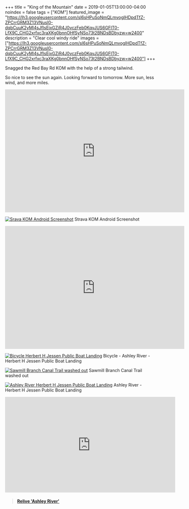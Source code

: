 +++
title =  "King of the Mountain"
date = 2019-01-05T13:00:00-04:00
noindex = false
tags = ["KOM"]
featured_image = "https://lh3.googleusercontent.com/sl6sHPuSoNmQLmvogIHDpdTfZ-ZPCrrGRM3Z13VNusI0-dqbCuuK2yMl4sJfIsEjxGZiR4J0vczFeb0KqvJUS6GFIT0-LfX9C_CHG2xrfxc3raXKg0bnnOHfSyNSo73t2BNDsBDbyzw=w2400"
description = "Clear cool windy ride"
images = ["https://lh3.googleusercontent.com/sl6sHPuSoNmQLmvogIHDpdTfZ-ZPCrrGRM3Z13VNusI0-dqbCuuK2yMl4sJfIsEjxGZiR4J0vczFeb0KqvJUS6GFIT0-LfX9C_CHG2xrfxc3raXKg0bnnOHfSyNSo73t2BNDsBDbyzw=w2400"]
+++

Snagged the Red Bay Rd KOM with the help of a strong tailwind.

So nice to see the sun again. Looking forward to tomorrow. More sun, less wind, and more miles.

<iframe height='405' width='590' frameborder='0' allowtransparency='true' scrolling='no' src='https://www.strava.com/segments/17953519/embed'></iframe>

[![Srava KOM Android Screenshot](https://lh3.googleusercontent.com/0YerHswxjnQZAXY46c_N64fOb8d2zyf48pW-wKRqasOBmA1UAumtqnn0AEX6fJ42riRH1MPddMYaOyW3aczoDOW_UNSh7QslSUhrb_S_RdWM2wEien-dcVvYZba-DtkOKmDm6glzi5A=w2400)](https://lh3.googleusercontent.com/0YerHswxjnQZAXY46c_N64fOb8d2zyf48pW-wKRqasOBmA1UAumtqnn0AEX6fJ42riRH1MPddMYaOyW3aczoDOW_UNSh7QslSUhrb_S_RdWM2wEien-dcVvYZba-DtkOKmDm6glzi5A=w2400)
Strava KOM Android Screenshot

<iframe height='405' width='590' frameborder='0' allowtransparency='true' scrolling='no' src='https://www.strava.com/activities/2057748216/embed/4940c27eadad34ebeab482be499ab63f8b674fb4'></iframe>

[![Bicycle Herbert H Jessen Public Boat Landing](https://lh3.googleusercontent.com/sl6sHPuSoNmQLmvogIHDpdTfZ-ZPCrrGRM3Z13VNusI0-dqbCuuK2yMl4sJfIsEjxGZiR4J0vczFeb0KqvJUS6GFIT0-LfX9C_CHG2xrfxc3raXKg0bnnOHfSyNSo73t2BNDsBDbyzw=w2400)](https://lh3.googleusercontent.com/sl6sHPuSoNmQLmvogIHDpdTfZ-ZPCrrGRM3Z13VNusI0-dqbCuuK2yMl4sJfIsEjxGZiR4J0vczFeb0KqvJUS6GFIT0-LfX9C_CHG2xrfxc3raXKg0bnnOHfSyNSo73t2BNDsBDbyzw=w2400)
Bicycle - Ashley River - Herbert H Jessen Public Boat Landing

[![Sawmill Branch Canal Trail washed out](https://lh3.googleusercontent.com/V4qAr5qn_Vum8OwENHDUUjR6c7-Be1xCVJaJ4oUsSZg5Nt-tGzRAVcbyVG9NR-8PQHPPAA6V6xpG7LQ_YpnD7KiFpbkGjZJz75Us9kB7Y8nyfUm9DNuHxc1Ck3P4x5C-3G3NqM7wUTI=w2400)](https://lh3.googleusercontent.com/V4qAr5qn_Vum8OwENHDUUjR6c7-Be1xCVJaJ4oUsSZg5Nt-tGzRAVcbyVG9NR-8PQHPPAA6V6xpG7LQ_YpnD7KiFpbkGjZJz75Us9kB7Y8nyfUm9DNuHxc1Ck3P4x5C-3G3NqM7wUTI=w2400)
Sawmill Branch Canal Trail washed out

[![Ashley River Herbert H Jessen Public Boat Landing](https://lh3.googleusercontent.com/_zGdtEw_1PHkiF8JXKxnkDCwkX6p8dRZ8afywbRte8BqNLd6HoOCOH6pgG8QG8KxLF_jkP2xNHnGgJW5WTfiACW8bUAYseT2tvfkrFq8dRMQqzLXySt_4iQKltaj5-vLEiTxME7A5Vs=w2400)](https://lh3.googleusercontent.com/_zGdtEw_1PHkiF8JXKxnkDCwkX6p8dRZ8afywbRte8BqNLd6HoOCOH6pgG8QG8KxLF_jkP2xNHnGgJW5WTfiACW8bUAYseT2tvfkrFq8dRMQqzLXySt_4iQKltaj5-vLEiTxME7A5Vs=w2400)
Ashley River - Herbert H Jessen Public Boat Landing

<iframe width="560" height="315" src="https://www.youtube.com/embed/uF684nucVT4" frameborder="0" allow="accelerometer; autoplay; encrypted-media; gyroscope; picture-in-picture" allowfullscreen></iframe>

<blockquote class="embedly-card" data-card-controls="0" data-card-key="f1631a41cb254ca5b035dc5747a5bd75"><h4><a href="https://www.relive.cc/view/2057748216?r=embed-site">Relive 'Ashley River'</a></h4></blockquote>
        <script async src="https://cdn.embedly.com/widgets/platform.js" charset="UTF-8"></script>
